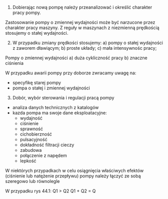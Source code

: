 1. Dobierając nową pompę należy przeanalizować i określić charakter pracy pompy.

Zastosowanie pompy o zmiennej wydajności może być narzucone przez charakter pracy maszyny.
Z reguły w maszynach z niezmienną prędkością stosujemy o stałej wydajności.

2. W przypadku zmiany prędkości stosujemy:
  a) pompy o stałej wydajności z zaworem dławiącym;
  b) proste układy;
  c) mała intensywnośc pracy;

Pompy o zmiennej wydajności 
  a) duża cykliczność pracy
  b) znaczne ciśnienia

W przypadku awarii pompy przy doborze zwracamy uwagę na:
  - specyfikę starej pompy
  - pompa o stałej i zmiennej wydajności

3. Dobór, wybór sterowania i regulacji pracą pompy
  - analiza danych technicznych z katalogów
  - kazda pompa ma swoje dane eksploatacyjne:
      - wydajność
      - ciśnienie
      - sprawność
      - cichobierzność
      - pulsacyjność
      - dokładność filtracji cieczy
      - zabudowa
      - połączenie z napędem
      - lepkość

W niektórych przypadkach w celu osiągnięcia właściwych efektów (ciśnienie lub natężenie przepływu) pompy należy łączyć ze sobą szeregowo lub równolegle

W przypadku rys 44.1: 
  Q1 > Q2
  Q1 + Q2 = Q
